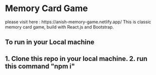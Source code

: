 <h1>Memory Card Game  </h1>
please visit here : https://anish-memory-game.netlify.app/
This is classic memory card game, build with React.js and Bootstrap.

<h2> To run in your Local machine <h2>
<p>1. Clone this repo in your local machine.
2. run this command "npm i"</p>

